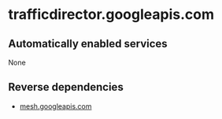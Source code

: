 # trafficdirector.googleapis.com

## Automatically enabled services

None

## Reverse dependencies

* [mesh.googleapis.com](../mesh.googleapis.com/)
